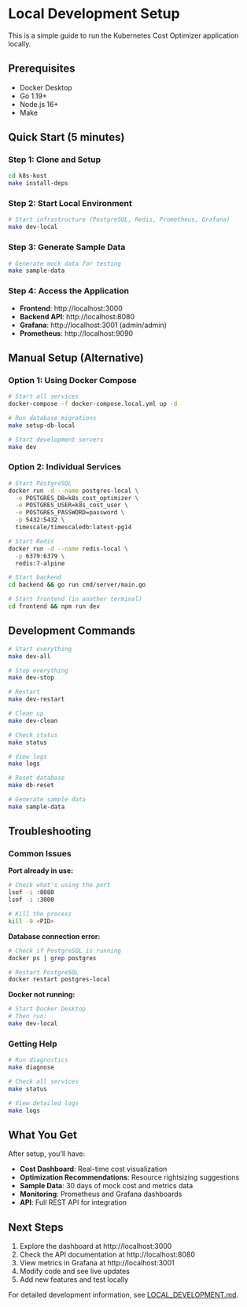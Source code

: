# Local Development Setup

This is a simple guide to run the Kubernetes Cost Optimizer application locally.

## Prerequisites

- Docker Desktop
- Go 1.19+
- Node.js 16+
- Make

## Quick Start (5 minutes)

### Step 1: Clone and Setup
```bash
cd k8s-kost
make install-deps
```

### Step 2: Start Local Environment
```bash
# Start infrastructure (PostgreSQL, Redis, Prometheus, Grafana)
make dev-local
```

### Step 3: Generate Sample Data
```bash
# Generate mock data for testing
make sample-data
```

### Step 4: Access the Application
- **Frontend**: http://localhost:3000
- **Backend API**: http://localhost:8080
- **Grafana**: http://localhost:3001 (admin/admin)
- **Prometheus**: http://localhost:9090

## Manual Setup (Alternative)

### Option 1: Using Docker Compose
```bash
# Start all services
docker-compose -f docker-compose.local.yml up -d

# Run database migrations
make setup-db-local

# Start development servers
make dev
```

### Option 2: Individual Services
```bash
# Start PostgreSQL
docker run -d --name postgres-local \
  -e POSTGRES_DB=k8s_cost_optimizer \
  -e POSTGRES_USER=k8s_cost_user \
  -e POSTGRES_PASSWORD=password \
  -p 5432:5432 \
  timescale/timescaledb:latest-pg14

# Start Redis
docker run -d --name redis-local \
  -p 6379:6379 \
  redis:7-alpine

# Start backend
cd backend && go run cmd/server/main.go

# Start frontend (in another terminal)
cd frontend && npm run dev
```

## Development Commands

```bash
# Start everything
make dev-all

# Stop everything
make dev-stop

# Restart
make dev-restart

# Clean up
make dev-clean

# Check status
make status

# View logs
make logs

# Reset database
make db-reset

# Generate sample data
make sample-data
```

## Troubleshooting

### Common Issues

**Port already in use:**
```bash
# Check what's using the port
lsof -i :8080
lsof -i :3000

# Kill the process
kill -9 <PID>
```

**Database connection error:**
```bash
# Check if PostgreSQL is running
docker ps | grep postgres

# Restart PostgreSQL
docker restart postgres-local
```

**Docker not running:**
```bash
# Start Docker Desktop
# Then run:
make dev-local
```

### Getting Help

```bash
# Run diagnostics
make diagnose

# Check all services
make status

# View detailed logs
make logs
```

## What You Get

After setup, you'll have:

- **Cost Dashboard**: Real-time cost visualization
- **Optimization Recommendations**: Resource rightsizing suggestions
- **Sample Data**: 30 days of mock cost and metrics data
- **Monitoring**: Prometheus and Grafana dashboards
- **API**: Full REST API for integration

## Next Steps

1. Explore the dashboard at http://localhost:3000
2. Check the API documentation at http://localhost:8080
3. View metrics in Grafana at http://localhost:3001
4. Modify code and see live updates
5. Add new features and test locally

For detailed development information, see [LOCAL_DEVELOPMENT.md](LOCAL_DEVELOPMENT.md). 